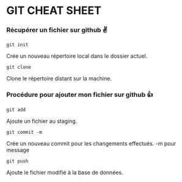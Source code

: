 # GIT CHEAT SHEET

### Récupérer un fichier sur github :v:
```
git init
```
Crée un nouveau répertoire local dans le dossier actuel. 

```
git clone
```
Clone le répertoire distant sur la machine.

### Procédure pour ajouter mon fichier sur github :+1:
```
git add
```
Ajoute un fichier au staging.

```
git commit -m
```
Crée un nouveau commit pour les changements effectués. -m pour message

```
git push
```
Ajoute le fichier modifié à la base de données.